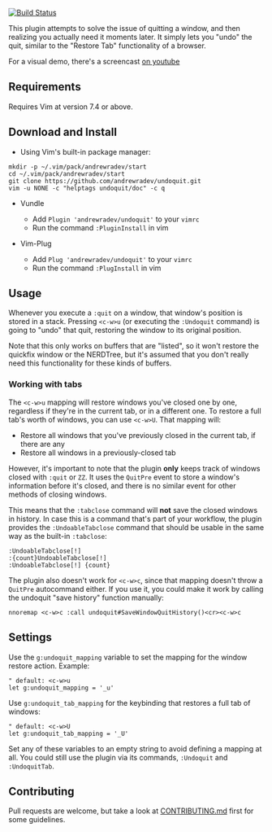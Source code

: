 [![Build Status](https://secure.travis-ci.org/AndrewRadev/undoquit.vim.svg?branch=master)](http://travis-ci.org/AndrewRadev/undoquit.vim)

This plugin attempts to solve the issue of quitting a window, and then realizing you actually need it moments later. It simply lets you "undo" the quit, similar to the "Restore Tab" functionality of a browser.

For a visual demo, there's a screencast [on youtube](https://youtu.be/FnARbgfuEZA)

## Requirements

Requires Vim at version 7.4 or above.

## Download and Install

- Using Vim's built-in package manager:
```
mkdir -p ~/.vim/pack/andrewradev/start
cd ~/.vim/pack/andrewradev/start
git clone https://github.com/andrewradev/undoquit.git
vim -u NONE -c "helptags undoquit/doc" -c q
```

- Vundle
  - Add `Plugin 'andrewradev/undoquit'` to your `vimrc`
  - Run the command `:PluginInstall` in vim

- Vim-Plug
  - Add `Plug 'andrewradev/undoquit'` to your `vimrc`
  - Run the command `:PlugInstall` in vim

## Usage

Whenever you execute a `:quit` on a window, that window's position is stored in a stack. Pressing `<c-w>u` (or executing the `:Undoquit` command) is going to "undo" that quit, restoring the window to its original position.

Note that this only works on buffers that are "listed", so it won't restore the quickfix window or the NERDTree, but it's assumed that you don't really need this functionality for these kinds of buffers.

### Working with tabs

The `<c-w>u` mapping will restore windows you've closed one by one, regardless if they're in the current tab, or in a different one. To restore a full tab's worth of windows, you can use `<c-w>U`. That mapping will:

- Restore all windows that you've previously closed in the current tab, if there are any
- Restore all windows in a previously-closed tab

However, it's important to note that the plugin **only** keeps track of windows closed with `:quit` or `ZZ`. It uses the `QuitPre` event to store a window's information before it's closed, and there is no similar event for other methods of closing windows.

This means that the `:tabclose` command will **not** save the closed windows in history. In case this is a command that's part of your workflow, the plugin provides the `:UndoableTabclose` command that should be usable in the same way as the built-in `:tabclose`:

```
:UndoableTabclose[!]
:{count}UndoableTabclose[!]
:UndoableTabclose[!] {count}
```

The plugin also doesn't work for `<c-w>c`, since that mapping doesn't throw a `QuitPre` autocommand either. If you use it, you could make it work by calling the undoquit "save history" function manually:

``` vim
nnoremap <c-w>c :call undoquit#SaveWindowQuitHistory()<cr><c-w>c
```

## Settings

Use the `g:undoquit_mapping` variable to set the mapping for the window restore action. Example:

``` vim
" default: <c-w>u
let g:undoquit_mapping = '_u'
```

Use `g:undoquit_tab_mapping` for the keybinding that restores a full tab of windows:

``` vim
" default: <c-w>U
let g:undoquit_tab_mapping = '_U'
```

Set any of these variables to an empty string to avoid defining a mapping at all. You could still use the plugin via its commands, `:Undoquit` and `:UndoquitTab`.

## Contributing

Pull requests are welcome, but take a look at [CONTRIBUTING.md](https://github.com/AndrewRadev/undoquit.vim/blob/master/CONTRIBUTING.md) first for some guidelines.
